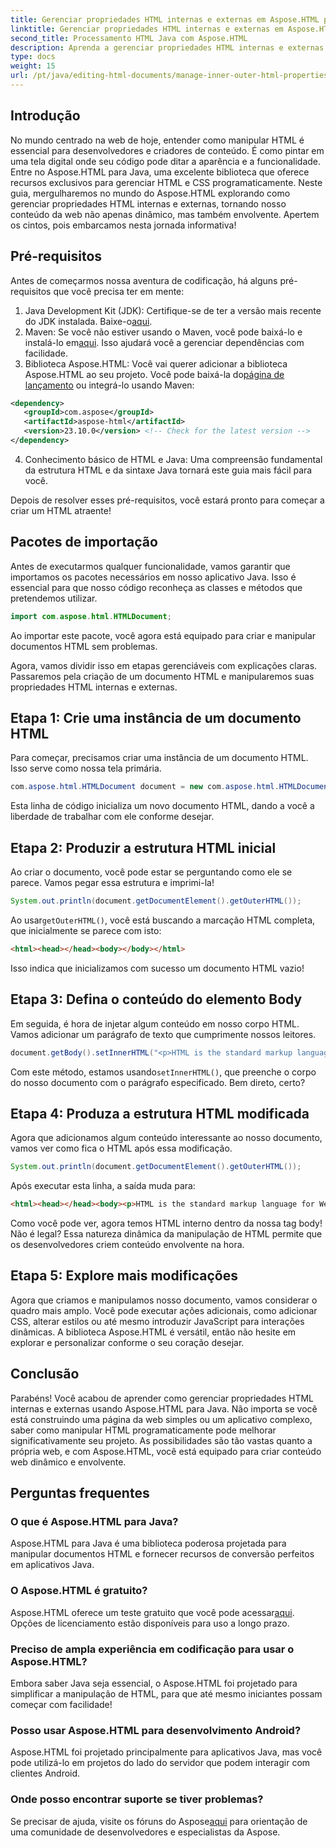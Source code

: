 ```yaml
---
title: Gerenciar propriedades HTML internas e externas em Aspose.HTML para Java
linktitle: Gerenciar propriedades HTML internas e externas em Aspose.HTML para Java
second_title: Processamento HTML Java com Aspose.HTML
description: Aprenda a gerenciar propriedades HTML internas e externas no Aspose.HTML para Java com este guia passo a passo, perfeito para desenvolvedores web e criadores de conteúdo.
type: docs
weight: 15
url: /pt/java/editing-html-documents/manage-inner-outer-html-properties/
---
```

## Introdução
No mundo centrado na web de hoje, entender como manipular HTML é essencial para desenvolvedores e criadores de conteúdo. É como pintar em uma tela digital onde seu código pode ditar a aparência e a funcionalidade. Entre no Aspose.HTML para Java, uma excelente biblioteca que oferece recursos exclusivos para gerenciar HTML e CSS programaticamente. Neste guia, mergulharemos no mundo do Aspose.HTML explorando como gerenciar propriedades HTML internas e externas, tornando nosso conteúdo da web não apenas dinâmico, mas também envolvente. Apertem os cintos, pois embarcamos nesta jornada informativa!

## Pré-requisitos

Antes de começarmos nossa aventura de codificação, há alguns pré-requisitos que você precisa ter em mente:

1.  Java Development Kit (JDK): Certifique-se de ter a versão mais recente do JDK instalada. Baixe-o[aqui](https://www.oracle.com/java/technologies/javase-jdk11-downloads.html).
2.  Maven: Se você não estiver usando o Maven, você pode baixá-lo e instalá-lo em[aqui](https://maven.apache.org/download.cgi). Isso ajudará você a gerenciar dependências com facilidade.
3.  Biblioteca Aspose.HTML: Você vai querer adicionar a biblioteca Aspose.HTML ao seu projeto. Você pode baixá-la do[página de lançamento](https://releases.aspose.com/html/java/) ou integrá-lo usando Maven:
```xml
<dependency>
   <groupId>com.aspose</groupId>
   <artifactId>aspose-html</artifactId>
   <version>23.10.0</version> <!-- Check for the latest version -->
</dependency>
```
4. Conhecimento básico de HTML e Java: Uma compreensão fundamental da estrutura HTML e da sintaxe Java tornará este guia mais fácil para você.

Depois de resolver esses pré-requisitos, você estará pronto para começar a criar um HTML atraente!

## Pacotes de importação

Antes de executarmos qualquer funcionalidade, vamos garantir que importamos os pacotes necessários em nosso aplicativo Java. Isso é essencial para que nosso código reconheça as classes e métodos que pretendemos utilizar.

```java
import com.aspose.html.HTMLDocument;
```

Ao importar este pacote, você agora está equipado para criar e manipular documentos HTML sem problemas. 

Agora, vamos dividir isso em etapas gerenciáveis com explicações claras. Passaremos pela criação de um documento HTML e manipularemos suas propriedades HTML internas e externas.

## Etapa 1: Crie uma instância de um documento HTML

Para começar, precisamos criar uma instância de um documento HTML. Isso serve como nossa tela primária.

```java
com.aspose.html.HTMLDocument document = new com.aspose.html.HTMLDocument();
```

Esta linha de código inicializa um novo documento HTML, dando a você a liberdade de trabalhar com ele conforme desejar.

## Etapa 2: Produzir a estrutura HTML inicial

Ao criar o documento, você pode estar se perguntando como ele se parece. Vamos pegar essa estrutura e imprimi-la!

```java
System.out.println(document.getDocumentElement().getOuterHTML());
```

 Ao usar`getOuterHTML()`, você está buscando a marcação HTML completa, que inicialmente se parece com isto: 
```html
<html><head></head><body></body></html>
```
Isso indica que inicializamos com sucesso um documento HTML vazio!

## Etapa 3: Defina o conteúdo do elemento Body

Em seguida, é hora de injetar algum conteúdo em nosso corpo HTML. Vamos adicionar um parágrafo de texto que cumprimente nossos leitores.

```java
document.getBody().setInnerHTML("<p>HTML is the standard markup language for Web pages.</p>");
```

Com este método, estamos usando`setInnerHTML()`, que preenche o corpo do nosso documento com o parágrafo especificado. Bem direto, certo?

## Etapa 4: Produza a estrutura HTML modificada

Agora que adicionamos algum conteúdo interessante ao nosso documento, vamos ver como fica o HTML após essa modificação.

```java
System.out.println(document.getDocumentElement().getOuterHTML());
```

Após executar esta linha, a saída muda para:
```html
<html><head></head><body><p>HTML is the standard markup language for Web pages.</p></body></html>
```
Como você pode ver, agora temos HTML interno dentro da nossa tag body! Não é legal? Essa natureza dinâmica da manipulação de HTML permite que os desenvolvedores criem conteúdo envolvente na hora.

## Etapa 5: Explore mais modificações

Agora que criamos e manipulamos nosso documento, vamos considerar o quadro mais amplo. Você pode executar ações adicionais, como adicionar CSS, alterar estilos ou até mesmo introduzir JavaScript para interações dinâmicas. A biblioteca Aspose.HTML é versátil, então não hesite em explorar e personalizar conforme o seu coração desejar.

## Conclusão

Parabéns! Você acabou de aprender como gerenciar propriedades HTML internas e externas usando Aspose.HTML para Java. Não importa se você está construindo uma página da web simples ou um aplicativo complexo, saber como manipular HTML programaticamente pode melhorar significativamente seu projeto. As possibilidades são tão vastas quanto a própria web, e com Aspose.HTML, você está equipado para criar conteúdo web dinâmico e envolvente.

## Perguntas frequentes

### O que é Aspose.HTML para Java?  
Aspose.HTML para Java é uma biblioteca poderosa projetada para manipular documentos HTML e fornecer recursos de conversão perfeitos em aplicativos Java.

### O Aspose.HTML é gratuito?  
 Aspose.HTML oferece um teste gratuito que você pode acessar[aqui](https://releases.aspose.com/). Opções de licenciamento estão disponíveis para uso a longo prazo.

### Preciso de ampla experiência em codificação para usar o Aspose.HTML?  
Embora saber Java seja essencial, o Aspose.HTML foi projetado para simplificar a manipulação de HTML, para que até mesmo iniciantes possam começar com facilidade!

### Posso usar Aspose.HTML para desenvolvimento Android?  
Aspose.HTML foi projetado principalmente para aplicativos Java, mas você pode utilizá-lo em projetos do lado do servidor que podem interagir com clientes Android.

### Onde posso encontrar suporte se tiver problemas?  
 Se precisar de ajuda, visite os fóruns do Aspose[aqui](https://forum.aspose.com/c/html/29) para orientação de uma comunidade de desenvolvedores e especialistas da Aspose.
